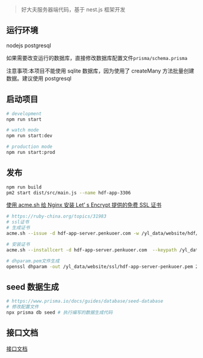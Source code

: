 > 好大夫服务器端代码，基于 nest.js 框架开发

## 运行环境

nodejs
postgresql

如果需要改变运行的数据库，直接修改数据库配置文件`prisma/schema.prisma`

注意事项:本项目不能使用 sqlite 数据库，因为使用了 createMany 方法批量创建数据。建议使用 postgresql

## 启动项目

```bash
# development
npm run start

# watch mode
npm run start:dev

# production mode
npm run start:prod
```

## 发布

```bash
npm run build
pm2 start dist/src/main.js --name hdf-app-3306
```

[使用 acme.sh 给 Nginx 安装 Let’ s Encrypt 提供的免费 SSL 证书](https://ruby-china.org/topics/31983)

```bash
# https://ruby-china.org/topics/31983
# ssl证书
# 生成证书
acme.sh --issue -d hdf-app-server.penkuoer.com -w /yl_data/website/hdf/hdf-app-server/public

# 安装证书
acme.sh --installcert -d hdf-app-server.penkuoer.com  --keypath /yl_data/website/ssl/hdf-app-server.penkuoer.com.key  --fullchainpath /yl_data/website/ssl/hdf-app-server.penkuoer.com.key.pem  --reloadcmd "sudo service nginx reload"

# dhparam.pem文件生成
openssl dhparam -out /yl_data/website/ssl/hdf-app-server-penkuoer.pem 2048
```

## seed 数据生成

```bash
# https://www.prisma.io/docs/guides/database/seed-database
# 修改配置文件
npx prisma db seed # 执行编写的数据生成代码
```

## 接口文档

[接口文档](http://localhost:3000/docs)

